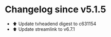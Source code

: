 # Changelog since v5.1.5
- ⬆️ Update tvheadend digest to c631154 
- ⬆️ Update streamlink to v6.7.1 
